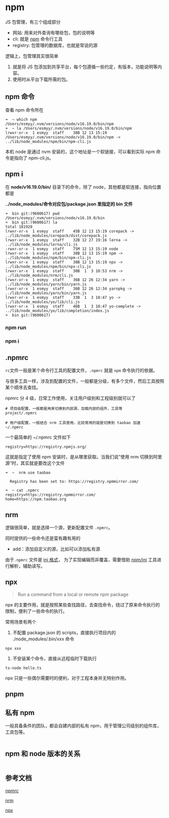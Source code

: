 # npm

JS 包管理，有三个组成部分

- 网站: 用来对外查询有哪些包，包的说明等
- cli: 就是 [npm](https://github.com/npm/cli) 命令行工具
- registry: 包管理的数据库，也就是常说的源

逻辑上，包管理其实很简单

1. 就是将 JS 包添加到共享平台，每个包遵循一些约定，有版本，功能说明等内容。
2. 使用时从平台下载所需的包。

## npm 命令

查看 npm 命令所在

```shell
➜  ~ which npm
/Users/esmyy/.nvm/versions/node/v16.19.0/bin/npm
➜  ~ la /Users/esmyy/.nvm/versions/node/v16.19.0/bin/npm
lrwxr-xr-x  1 esmyy  staff    38B 12 13 15:19 /Users/esmyy/.nvm/versions/node/v16.19.0/bin/npm -> ../lib/node_modules/npm/bin/npm-cli.js
```

本机 node 是通过 nvm 安装的，这个地址是一个软链接，可以看到实际 npm 命令是指向了 npm-cli.js。

## npm i

在 **node/v16.19.0/bin/** 目录下的命令，除了 node，其他都是软连接，指向位置都是

**../node_modules/命令对应包/package.json 里指定的 bin 文件**

```shell
➜  bin git:(9600617) pwd
/Users/esmyy/.nvm/versions/node/v16.19.0/bin
➜  bin git:(9600617) la
total 181928
lrwxr-xr-x  1 esmyy  staff    45B 12 13 15:19 corepack -> ../lib/node_modules/corepack/dist/corepack.js
lrwxr-xr-x  1 esmyy  staff    32B 12 27 19:16 lerna -> ../lib/node_modules/lerna/cli.js
-rwxr-xr-x  1 esmyy  staff    75M 12 13 15:19 node
lrwxr-xr-x  1 esmyy  staff    38B 12 13 15:19 npm -> ../lib/node_modules/npm/bin/npm-cli.js
lrwxr-xr-x  1 esmyy  staff    38B 12 13 15:19 npx -> ../lib/node_modules/npm/bin/npx-cli.js
lrwxr-xr-x  1 esmyy  staff    30B  1  3 10:53 nrm -> ../lib/node_modules/nrm/cli.js
lrwxr-xr-x  1 esmyy  staff    36B 12 26 12:34 yarn -> ../lib/node_modules/yarn/bin/yarn.js
lrwxr-xr-x  1 esmyy  staff    36B 12 26 12:34 yarnpkg -> ../lib/node_modules/yarn/bin/yarn.js
lrwxr-xr-x  1 esmyy  staff    33B  1  3 18:47 yo -> ../lib/node_modules/yo/lib/cli.js
lrwxr-xr-x  1 esmyy  staff    46B  1  3 18:47 yo-complete -> ../lib/node_modules/yo/lib/completion/index.js
➜  bin git:(9600617)
```

### npm run

### npm i

## .npmrc

`rc`文件一般是某个命令行工具的配置文件，`.npmrc` 就是 `npm` 命令执行的依据。

与很多工具一样，涉及到配置的文件，一般都是分级，有多个文件，然后工具按照某个顺序去查找。

npmrc 分 4 级，日常工作使用，关注用户级别和工程级别就可以了

```shell
# 项目级配置，一般都是用来切换到内部源，加载内部的组件，工具等
project/.npmrc

# 用户级配置，一般结合 nrm 工具使用，比较常用的就是切换到 taobao 加速
~/.npmrc
```

一个最简单的 ~/.npmrc 文件如下

```shell
registry=https://registry.npmjs.org/
```

这就是指定了使用 npm 安装时，是从哪里获取。当我们说”使用 nrm 切换到阿里源“时，其实就是要改这个文件

```shell
➜  ~  nrm use taobao

  Registry has been set to: https://registry.npmmirror.com/

➜  ~ cat .npmrc
registry=https://registry.npmmirror.com/
home=https://npm.taobao.org
```

## nrm

逻辑很简单，就是选择一个源，更新配置文件 `.npmrc`。

同时提供的一些命令还是蛮有趣有用的

- add：添加自定义的源，比如可以添加私有源

由于`.npmrc` 文件是 [ini 格式](https://baike.baidu.com/item/ini%E6%96%87%E4%BB%B6/9718973)，
为了实现编辑而非覆盖，需要借助 [npm/ini](https://github.com/npm/ini) 工具进行解析，辅助读写。

## npx

> Run a command from a local or remote npm package

npx 的主要作用，就是按照某些查找路径，去查找命令，绕过了原来命令执行的限制，便利了一些命令的执行。

常用场景有两个

1. 不配置 package.json 的 scripts，直接执行项目内的 ./node_modules/.bin/xxx 命令

```shell
npx xxx
```

1. 不安装某个命令，直接从远程临时下载执行

```shell
ts-node hello.ts
```

npx 只是一些偶尔需要时的便利，对于工程本身并无特别作用。

## pnpm

## 私有 npm

一般具备条件的团队，都会自建内部的私有 npm，用于管理公司级别的组件库，工具包等。

```

```

## npm 和 node 版本的关系

```

```

## 参考文档

[npmrc](https://docs.npmjs.com/cli/v9/configuring-npm/npmrc)

[nrm](https://github.com/Pana/nrm)

[npx](https://github.com/zkat/npx)
